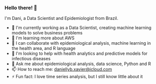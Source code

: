 ### Hello there! 👋

I'm Dani, a Data Scientist and Epidemiologist from Brazil.

- 🔭 I'm currently working as a Data Scientist, creating machine learning models to solve business problems
- 🌱 I'm learning more about AWS
- 👯 I can collaborate with epidemiological analysis, machine learning in the health area, and R language
- 🤔 I'm looking to help with health analytics and predictive models for infectious diseases
- 💬 Ask me about epidemiological analysis, data science, Python and R
- 📫 How to reach me: daniellyb.xavier@icloud.com
- ⚡ Fun fact: I love time series analysis, but I still know little about it
